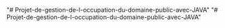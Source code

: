 "# Projet-de-gestion-de-l-occupation-du-domaine-public-avec-JAVA" 
"# Projet-de-gestion-de-l-occupation-du-domaine-public-avec-JAVA" 
